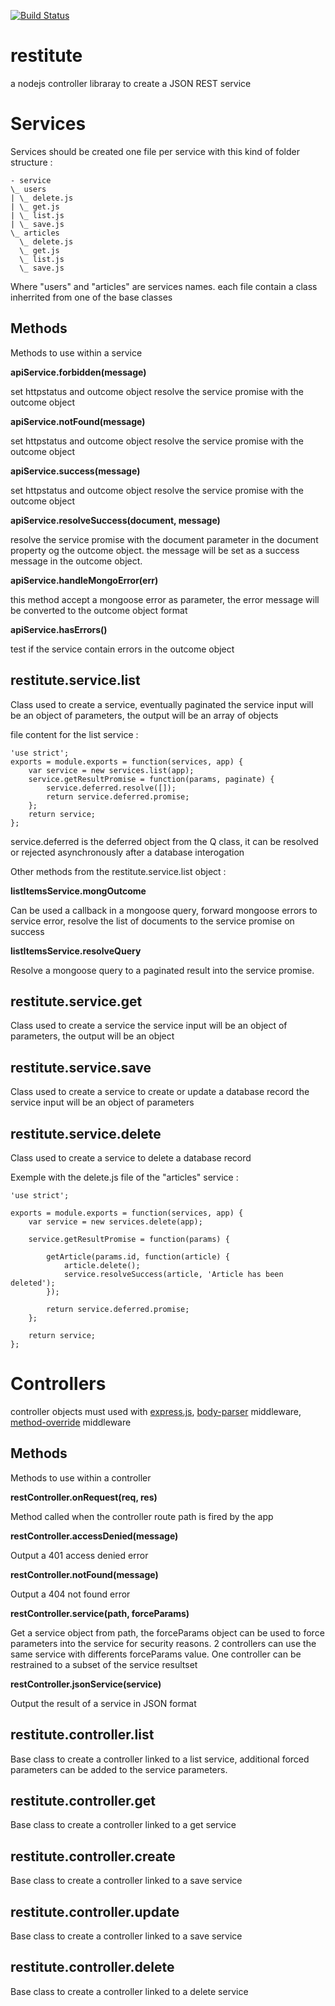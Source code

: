 [![Build Status](https://travis-ci.org/polo2ro/restitute.svg?branch=master)](https://travis-ci.org/polo2ro/restitute)


restitute
=========

a nodejs controller libraray to create a JSON REST service



Services
========

Services should be created one file per service with this kind of folder structure :

    - service
    \_ users
    | \_ delete.js
    | \_ get.js
    | \_ list.js
    | \_ save.js
    \_ articles
      \_ delete.js
      \_ get.js
      \_ list.js
      \_ save.js

Where "users" and "articles" are services names. each file contain a class inherrited from one of the base classes


Methods
-------

Methods to use within a service

**apiService.forbidden(message)**

set httpstatus and outcome object
resolve the service promise with the outcome object

**apiService.notFound(message)**

set httpstatus and outcome object
resolve the service promise with the outcome object

**apiService.success(message)**

set httpstatus and outcome object
resolve the service promise with the outcome object

**apiService.resolveSuccess(document, message)**

resolve the service promise with the document parameter in the document property og the outcome object. 
the message will be set as a success message in the outcome object.

**apiService.handleMongoError(err)**

this method accept a mongoose error as parameter, the error message will be converted to the outcome object format

**apiService.hasErrors()**

test if the service contain errors in the outcome object


restitute.service.list
----------------------

Class used to create a service, eventually paginated
the service input will be an object of parameters, the output will be an array of objects

file content for the list service :

    'use strict';
    exports = module.exports = function(services, app) {
        var service = new services.list(app);
        service.getResultPromise = function(params, paginate) {
            service.deferred.resolve([]);
            return service.deferred.promise;
        };
        return service;
    };

service.deferred is the deferred object from the Q class, it can be resolved or rejected asynchronously after a database interogation


Other methods from the restitute.service.list object :

**listItemsService.mongOutcome**

Can be used a callback in a mongoose query, forward mongoose errors to service error, resolve the list of documents to the service promise on success

**listItemsService.resolveQuery**

Resolve a mongoose query to a paginated result into the service promise.


restitute.service.get
---------------------

Class used to create a service
the service input will be an object of parameters, the output will be an object


restitute.service.save
----------------------

Class used to create a service to create or update a database record
the service input will be an object of parameters


restitute.service.delete
------------------------

Class used to create a service to delete a database record

Exemple with the delete.js file of the "articles" service :

    'use strict';

    exports = module.exports = function(services, app) {
        var service = new services.delete(app);

        service.getResultPromise = function(params) {
        
            getArticle(params.id, function(article) {
                article.delete();
                service.resolveSuccess(article, 'Article has been deleted');
            });
            
            return service.deferred.promise;
        };

        return service;
    };



Controllers
===========

controller objects must used with [express.js](http://http://expressjs.com/), [body-parser](https://github.com/expressjs/body-parser) middleware, [method-override](https://github.com/expressjs/method-override) middleware



Methods
-------

Methods to use within a controller

**restController.onRequest(req, res)**

Method called when the controller route path is fired by the app


**restController.accessDenied(message)**

Output a 401 access denied error


**restController.notFound(message)**

Output a 404 not found error


**restController.service(path, forceParams)**

Get a service object from path, the forceParams object can be used to force parameters into the service for security reasons.
2 controllers can use the same service with differents forceParams value. One controller can be restrained to a subset of the service resultset


**restController.jsonService(service)**

Output the result of a service in JSON format


restitute.controller.list
-------------------------

Base class to create a controller linked to a list service, additional forced parameters can be added to the service parameters.


restitute.controller.get
------------------------

Base class to create a controller linked to a get service


restitute.controller.create
---------------------------

Base class to create a controller linked to a save service


restitute.controller.update
---------------------------

Base class to create a controller linked to a save service

restitute.controller.delete
---------------------------

Base class to create a controller linked to a delete service


